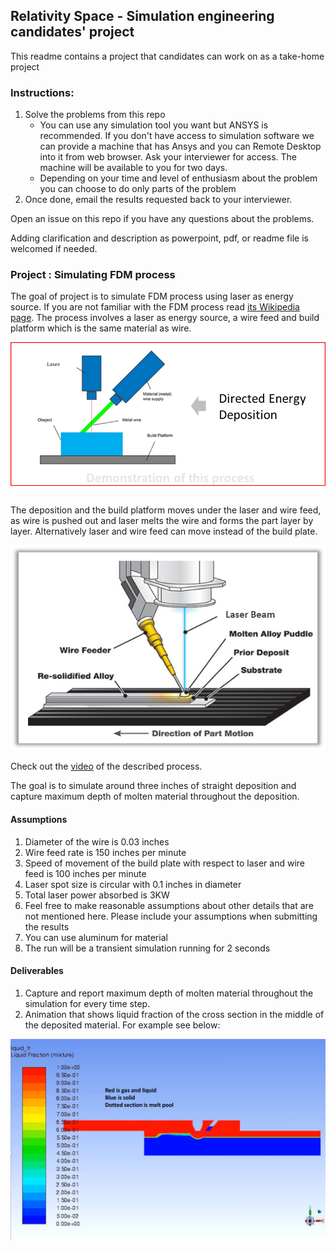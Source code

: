## Relativity Space - Simulation engineering candidates' project
This readme contains a project that candidates can work on as a take-home project

### Instructions:
1. Solve the problems from this repo
    * You can use any simulation tool you want but ANSYS is recommended. If you don't have access to simulation software we can provide a machine that has Ansys and you can Remote Desktop into it from web browser. Ask your interviewer for access. The machine will be available to you for two days.
    * Depending on your time and level of enthusiasm about the problem you can choose to do only parts of the problem
2. Once done, email the results requested back to your interviewer.

Open an issue on this repo if you have any questions about the problems.

Adding clarification and description as powerpoint, pdf, or readme file is welcomed if needed.

### Project : Simulating FDM process
The goal of project is to simulate FDM process using laser as energy source. If you are not familiar with the FDM process read [its Wikipedia page](https://en.wikipedia.org/wiki/Fused_deposition_modeling). The process involves a laser as energy source, a wire feed and build platform which is the same material as wire.

![Directed Energy Deposition with laser](/images/ded1.png)

The deposition and the build platform moves under the laser and wire feed, as wire is pushed out and laser melts the wire and forms the part layer by layer. Alternatively laser and wire feed can move instead of the build plate.

![Directed Energy Deposition with laser](/images/ded2.png)

Check out the [video](https://github.com/RelativitySpace/sim_candidates_proj/raw/master/videos/print.mp4) of the described process.

The goal is to simulate around three inches of straight deposition and capture maximum depth of molten material throughout the deposition.

#### Assumptions
1. Diameter of the wire is 0.03 inches
2. Wire feed rate is 150 inches per minute
4. Speed of movement of the build plate with respect to laser and wire feed is 100 inches per minute
5. Laser spot size is circular with 0.1 inches in diameter
6. Total laser power absorbed is 3KW
7. Feel free to make reasonable assumptions about other details that are not mentioned here. Please include your assumptions when submitting the results
8. You can use aluminum for material
10. The run will be a transient simulation running for 2 seconds

#### Deliverables
1. Capture and report maximum depth of molten material throughout the simulation for every time step.
2. Animation that shows liquid fraction of the cross section in the middle of the deposited material. For example see below:

![Liquid fraction of the cross section](/images/liquid_fraction_xsection.png)

